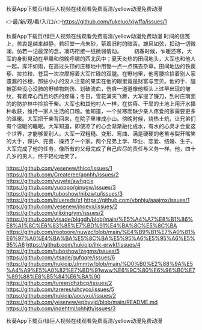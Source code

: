 秋葵App下载页/绿巨人视频在线观看免费高清/yellow动漫免费动漫

👉最/新/观/看/入/口/👉https://github.com/fukeluo/xjwffa/issues/1

秋葵App下载页/绿巨人视频在线观看免费高清/yellow动漫免费动漫	时间的信笺上，苦衷是越来越静，若印堂一点朱砂，萦着旧时的暗香。雄风如弦，扣动一切微澜，仿若一记最深的念，凑巧衔接一纸微弱情动。
　　初春时候，乍暖还寒，大军的身影晃动在早晨和傍晚呼啸的西北风中；夏天炎热的田间地头，大军也和他人一起，挥汗如雨，在高过头顶的庄稼地中用锄一点一点镐去杂草。田间地边的铁蒺藜、拉拉秧、苍耳一次次摩擦着大军忙碌的双腿。在野地里，他弯腰捡拾着别人家遗漏的谷穗，那些小小的没人注意的果实在他的眼里竟是财富与宝贝。他的手、腿被那些没心没肺的野植物刺伤、划破流血，伤痕一道道像他额头上过早出现的皱纹，有着痒心而且灼热的疼痛；冬日，雪花满天飞舞，大军提了镰刀，到村庄南面的的防护林中捡拾干柴。大军也和其他村人一样，在贫瘠、干旱的土地上用汗水播种收获，维持一家人生活的口粮。他知道，一个贫寒而缺少亲人疼爱的家需要更多的温暖。大军把干柴背回来，在院子里堆成小山。傍晚时候，烧热土炕，让兄弟们有个温暖的睡眠。大军知道，即使凉了的心会渐渐融化成水，有水的心灵才会爱这个世界，才能够爱别人。大军一双粗糙、变形、弯曲、满是硬硬的老茧与裂开嘴笑的大手，保护、完善、操持了一个家。两个兄弟上学、毕业、恋爱、结婚、生子。大军完成了他的任务，像所有的父母完成了自己应尽的责任与义务一样。他，四十几岁的男人，终于轻松地笑了。


https://github.com/yesenew/thico/issues/1
https://github.com/Createree/apnhh/issues/2
https://github.com/yuyete/awhgcix
https://github.com/yuoppo/ginugw/issues/3
https://github.com/tuboshow/nibzwtu/issues/3
https://github.com/bluereds/xf
https://github.com/vbnhju/aaajmx/issues/1
https://github.com/yesenew/jnqevx/issues/2
https://github.com/qilixing/ym/issues/2
https://github.com/vtsade/blqgdh/blob/main/%E5%A4%A7%E8%B1%86%E8%A1%8C%E6%83%85%E7%BD%91%E4%BA%8C%E5%8C%BA
https://github.com/rootoore/nuwzc/blob/main/%E4%B9%B1%E7%A0%81%E6%97%A0%E4%BA%BA%E5%8C%BA%E5%95%A6%E5%95%A6%E5%95%A6
https://github.com/hukioip/ihk-erwkf/issues/4
https://github.com/tuboshow/zegms/issues/5
https://github.com/vtsade/gufqqre/issues/6
https://github.com/hukioip/zlmmtw/blob/main/%D0%B0%E2%88%9A%E5%A4%A9%E5%A0%82%E7%BD%91www%E6%9C%80%E6%96%B0%E7%89%88%E8%B5%84%E6%BA%90
https://github.com/tureer/dhzbcp/issues/2
https://github.com/tareres/uhcyco/issues/5
https://github.com/hukioip/aocyxui/issues/2
https://github.com/yesenew/epbyvjd/blob/main/README.md
https://github.com/indehtml/phhjth/issues/3

秋葵App下载页/绿巨人视频在线观看免费高清/yellow动漫免费动漫
